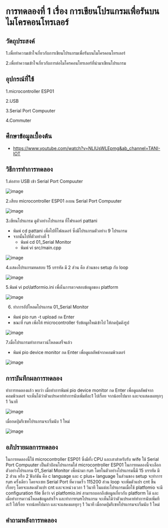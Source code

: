 # การทดลองที่ 1 เรื่อง การเขียนโปรแกรมเพื่อรันบนไมโครคอนโทรเลอร์

## วัตถุประสงค์
1.เพื่อทำความเข้าใจเกี่ยวกับการเขียนโปรแกรมเพื่อรันบนไมโครคอนโทรเลอร์

2.เพื่อทำความเข้าใจเกี่ยวกับการต่อไมโครคอนโทรเลอร์ที่นำมาเขียนโปรแกรม

## อุปกรณ์ที่ใช้ 
1.microcontroller ESP01

2.USB

3.Serial Port Compuuter

4.Commuter

## ศึกษาข้อมูลเบื้องต้น
* https://www.youtube.com/watch?v=NLIUsWLEpmg&ab_channel=TANI-IOT

## วิธีการทำการทดลอง
1.ต่อสาย USB เข้า Serial Port Compuuter 

![image](https://user-images.githubusercontent.com/80879788/112309445-e9996900-8cd5-11eb-8f4c-da72cbde1663.png)


2.เสียบ microcontroller ESP01 ลงบน Serial Port Compuuter

![image](https://user-images.githubusercontent.com/80879788/112309332-cd95c780-8cd5-11eb-91ec-f39c35bd417c.png)


3.เขียนโปรแกรม ดูตัวอย่างโปรแกรม ที่โฟรเดอร์ pattani
  
  * พิมพ์ cd pattani เพื่อไปที่โฟลเดอร์ ซึ่งมีโปรแกรมตัวอย่าง 9 โปรแกรม
  * จากนั้นไปที่ตัวอย่างที่ 1 
    * พิมพ์ cd 01_Serial Monitor 
    * พิมพ์ vi src/main.cpp
    
![image](https://user-images.githubusercontent.com/80879788/112310657-6aa53000-8cd7-11eb-8d70-da7305c4f50d.png)
    
4.แสดงโปรแกรมทดสอบ 15 บรรทัด มี 2 ส่วน คือ ส่วนของ setup กับ loop

![image](https://user-images.githubusercontent.com/80879788/112311363-341be500-8cd8-11eb-9818-4add5548f275.png)

5.พิมพ์ vi po\latformio.ini เพื่อเ็นการตวจสอบข้อมูลของ platform

![image](https://user-images.githubusercontent.com/80879788/112312032-ece22400-8cd8-11eb-9b5a-df2ae9d06a45.png)

6. ทำการอัปโหลดโปรแกรม 01_Serial Monitor
  * พิมพ์ pio run -t upload กด Enter
  * ขณะที่ run เพิ่อให้ microcontroller รับข้อมูลใหม่เข้าไป ให้กดปุ่มดังรูป
  
  ![image](https://user-images.githubusercontent.com/80879788/112314503-af32ca80-8cdb-11eb-93fa-6a50fb3912f6.png)

7.เมื่อโปรแกรมทำการดาวน์โหลดเสร็จแล้ว
  * พิมพ์ pio device monitor กด Enter เพื่อดูผลลัพธ์จากคอมพิวเตอร์
  
  ![image](https://user-images.githubusercontent.com/80879788/112315226-819a5100-8cdc-11eb-8a41-3af280eb40a4.png)

## การบันทึกผลการทดลอง
ทำการทดลองแล้ว พบว่า เมื่อทำการพิมพ์ pio device monitor กด Enter เพื่อดูผลลัพธ์จากคอมพิวเตอร์ จะเห็นได้ว่าตัวแปรเคาท์ทำการนับเพิ่มทีละ1 ไปเรื่อย จากน้อยไปมาก และจะแสดงผลทุกๆ 1 วินาที 

![image](https://user-images.githubusercontent.com/80879788/112316240-7dbafe80-8cdd-11eb-9863-59ed1356b1c7.png)

เมื่อกดปุ่มรีเซทโปรแกรมจะเริ่มนับ 1 ใหม่

![image](https://user-images.githubusercontent.com/80879788/112316743-f9b54680-8cdd-11eb-88cb-b0add704c60c.png)

## อภิปรายผลการทดลอง

ในการทดลองนี้ใช้ microcontroller ESP01 ซึ่งมีทั้ง CPU และเสาสำหรับรับ wife ใช้ Serial Port Compuuter เป็นตัวป้อนโปรแกรมใส่ microcontroller ESP01 ในการทดลองนี้จะเลือกตัวอย่างโปรแกรม 01_Serial Monitor เพื่อนำมา run โดยในตัวอย่างโปรแกรมนี้มี 15 บรรทัด
มี 2 ส่วน หรือ 2 ฟังก์ชัน คือ c language และ c plus+ language ในส่วนของ setup จะทำการ run ครั้งเดียว โดยจะเซท Serial Port ที่ความเร็ว 115200  ส่วน loop จะเพิ่มตัวแปร cnt ขึ้นเรื่อยๆ โดยจะแสดงตัวแปร cnt และจะหน่วงเวลา 1 วินาที ในแต่ละโปรแกรมเมื่อใช้ platfomio จะมี configuration file ชื่อว่า vi platfomio.ini สามารถบอกถึงข้อมูลเกี่ยวกับ platform ได้ และเมื่อทำการดาวน์โหลดข้อมูลสำเร็จ และทำการrunโปรแกรม จะเห็นได้ว่าตัวแปรเคาท์ทำการนับเพิ่มทีละ1 ไปเรื่อย จากน้อยไปมาก และจะแสดงผลทุกๆ 1 วินาที เมื่อกดปุ่มรีเซทโปรแกรมจะเริ่มนับ 1 ใหม่

## คำถามหลังการทดลอง


